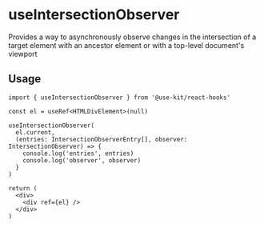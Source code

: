 # useIntersectionObserver

Provides a way to asynchronously observe changes in the intersection of a target element with an ancestor element or with a top-level document's viewport

## Usage

```tsx
import { useIntersectionObserver } from '@use-kit/react-hooks'

const el = useRef<HTMLDivElement>(null)

useIntersectionObserver(
  el.current,
  (entries: IntersectionObserverEntry[], observer: IntersectionObserver) => {
    console.log('entries', entries)
    console.log('observer', observer)
  }
)

return (
  <div>
    <div ref={el} />
  </div>
)
```

